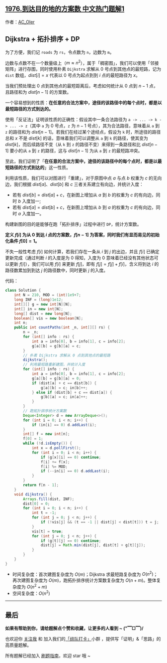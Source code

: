 ## [1976.到达目的地的方案数 中文热门题解1](https://leetcode.cn/problems/number-of-ways-to-arrive-at-destination/solutions/100000/by-ac_oier-4ule)

作者：[AC_OIer](https://leetcode.cn/u/AC_OIer)
## Dijkstra + 拓扑排序 + DP

为了方便，我们记 `roads` 为 `rs`，令点数为 `n`，边数为 `m`。

边数与点数不在一个数量级上（$m \approx n^2$），属于「稠密图」，我们可以使用「邻接矩阵」进行存图，同时使用朴素 `Dijkstra` 求解从 $0$ 号点到其他点的最短路，记为 `dist` 数组，$dist[i] = x$ 代表以 $0$ 号点为起点到到 $i$ 点的最短路径为 $x$。

当我们预处理出 $0$ 点到其他点的最短距离后，考虑如何统计从 $0$ 点到 $n - 1$ 点，且路径和为 $dist[n - 1]$ 的方案数。

一个容易想到的性质：**在任意的合法方案中，途径的该路径中的每个点时，都是以最短路径的方式到达的。**

使用「反证法」证明该性质的正确性：假设其中一条合法路径为 `a -> ... -> k -> ... -> z`（其中 `a` 为 $0$ 号点，`z` 为 $n - 1$ 号点），其为合法路径，意味着从 `a` 到 `z` 的路径和为 $dist[n - 1]$。若我们在经过某个途经点，假设为 `k` 时，所途径的路径总和 $x$ 不是 $dist[k]$ 的话，意味着我们可以调整从 `a` 到 `k` 的路径，使其变为 $dist[k]$，而后续路径不变（从 `k` 到 `z` 的路径不变）来得到一条路径和比 $dist[n - 1]$ 要小的从 `a` 到 `z` 的路径，这与 $dist[n - 1]$ 为从 `a` 到 `z` 的最短路冲突。

至此，我们证明了「**在任意的合法方案中，途径的该路径中的每个点时，都是以最短路径的方式到达的**」这一性质。

利用该性质，我们可以对图进行「重建」，对于原图中点 $a$ 与点 $b$ 权重为 $c$ 的无向边，我们根据 $dist[a]$、$dist[b]$ 和 $c$ 三者关系建立有向边，并统计入度：

* 若有 $dist[b] = dist[a] + c$，在新图上增加从 $a$ 到 $b$ 的权重为 $c$ 的有向边，同时 $b$ 入度加一;
* 若有 $dist[a] = dist[b] + c$，在新图上增加从 $b$ 到 $a$ 的权重为 $c$ 的有向边，同时 $a$ 入度加一。

构建新图的目的是能够在跑「拓扑排序」过程中进行 `DP`，统计方案数。

**定义 $f[i]$ 为从 $0$ 到达 $i$ 点的方案数，$f[n - 1]$ 为答案，同时我们有显而易见的初始化条件 $f[0] = 1$。**

不失一般性考虑 $f[i]$ 如何计算，若我们存在一条从 $i$ 到 $j$ 的出边，并且 $f[i]$ 已确定更新完成（通过判断 $i$ 的入度是为 $0$ 得知，入度为 $0$ 意味着已经没有其他状态可以更新 $f[i]$），我们可以用 $f[i]$ 来更新 $f[j]$，即有 $f[j] = f[j] + f[i]$，含义将到达 $i$ 的路径数累加到到达 $j$ 的路径数中，同时更新 $j$ 的入度。

代码：
```Java []
class Solution {
    int N = 210, MOD = (int)1e9+7;
    long INF = (long)1e12;
    int[][] g = new int[N][N];
    int[] in = new int[N];
    long[] dist = new long[N];
    boolean[] vis = new boolean[N];
    int n;
    public int countPaths(int _n, int[][] rs) {
        n = _n;
        for (int[] info : rs) {
            int a = info[0], b = info[1], c = info[2];
            g[a][b] = g[b][a] = c;
        }
        // 朴素 Dijkstra 求解从 0 点到其他点的最短路
        dijkstra();
        // 利用最短路重新建图，并统计入度
        for (int[] info : rs) {
            int a = info[0], b = info[1], c = info[2];
            g[a][b] = g[b][a] = 0;
            if (dist[a] + c == dist[b]) {
                g[a][b] = c; in[b]++;
            } else if (dist[b] + c == dist[a]) {
                g[b][a] = c; in[a]++;
            }
        }
        // 跑拓扑排序统计方案数
        Deque<Integer> d = new ArrayDeque<>();
        for (int i = 0; i < n; i++) {
            if (in[i] == 0) d.addLast(i);
        }
        int[] f = new int[n];
        f[0] = 1;
        while (!d.isEmpty()) {
            int x = d.pollFirst();
            for (int i = 0; i < n; i++) {
                if (g[x][i] == 0) continue;
                f[i] += f[x];
                f[i] %= MOD;
                if (--in[i] == 0) d.addLast(i);
            }
        }
        return f[n - 1];
    }
    void dijkstra() {
        Arrays.fill(dist, INF);
        dist[0] = 0;
        for (int i = 0; i < n; i++) {
            int t = -1;
            for (int j = 0; j < n; j++) {
                if (!vis[j] && (t == -1 || dist[j] < dist[t])) t = j;
            }
            vis[t] = true;
            for (int j = 0; j < n; j++) {
                if (g[t][j] == 0) continue;
                dist[j] = Math.min(dist[j], dist[t] + g[t][j]);
            }
        }
    }
}
```
* 时间复杂度：首次建图复杂度为 $O(m)$；Dijkstra 求最短路复杂度为 $O(n^2)$；再次建图复杂度为 $O(m)$，跑拓扑排序统计方案数复杂度为 $O(n + m)$。整体复杂度为 $O(n^2 + m)$
* 空间复杂度：$O(n^2)$

---

## 最后

**如果有帮助到你，请给题解点个赞和收藏，让更多的人看到 ~ ("▔□▔)/**

也欢迎你 [关注我](https://oscimg.oschina.net/oscnet/up-19688dc1af05cf8bdea43b2a863038ab9e5.png) 和 加入我们的[「组队打卡」](https://leetcode-cn.com/u/ac_oier/)小群 ，提供写「证明」&「思路」的高质量题解。

所有题解已经加入 [刷题指南](https://github.com/SharingSource/LogicStack-LeetCode/wiki)，欢迎 star 哦 ~